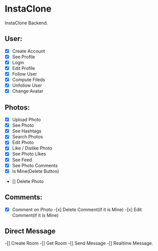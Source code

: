 # InstaClone

InstaClone Backend.

## User:

- [x] Create Account
- [x] See Profile
- [x] Login
- [x] Edit Profile
- [x] Follow User
- [x] Compute Fileds
- [x] Unfollow User
- [x] Change Avatar

## Photos:

- [x] Upload Photo
- [x] See Photo
- [x] See Hashtags
- [x] Search Photos
- [x] Edit Photo
- [x] Like / Dislike Photo
- [x] See Photo LIkes
- [x] See Feed
- [x] See Photo Comments
- [x] Is Mine(Delete Button)
- [] Delete Photo

## Comments:

-[x] Comment on Photo -[x] Delete Comment(if it is Mine) -[x] Edit Comment(if it is Mine)

## Direct Message

-[] Create Room
-[] Get Room
-[] Send Message
-[] Realtime Message.
